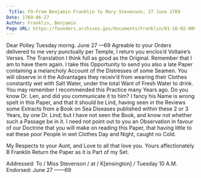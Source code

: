 ```yaml
---
 Title: FO-From Benjamin Franklin to Mary Stevenson, 27 June 1769
Date: 1769-06-27
Author: Franklin, Benjamin
Page URL: https://founders.archives.gov/documents/Franklin/01-16-02-0080
---
```


Dear Polley
Tuesday morng. June 27 —69
Agreable to your Orders delivered to me very punctually per Temple, I return you enclos’d Voltaire’s Verses. The Translation I think full as good as the Original. Remember that I am to have them again.
I take this Opportunity to send you also a late Paper containing a melancholy Account of the Distresses of some Seamen. You will observe in it the Advantages they receiv’d from wearing their Clothes constantly wet with Salt Water, under the total Want of Fresh Water to drink. You may remember I recommended this Practice many Years ago. Do you know Dr. Len, and did you communicate it to him? I fancy his Name is wrong spelt in this Paper, and that it should be Lind, having seen in the Reviews some Extracts from a Book on Sea Diseases published within these 2 or 3 Years, by one Dr. Lind; but I have not seen the Book, and know not whether such a Passage be in it.
I need not point out to you an Observation in favour of our Doctrine that you will make on reading this Paper, that having little to eat these poor People in wet Clothes Day and Night, caught no Cold.

My Respects to your Aunt, and Love to all that love you. Yours affectionately
B Franklin
Return the Paper as it is Part of my Set.
 
Addressed: To / Miss Stevenson / at / K[ensington] / Tuesday 10 A.M.
Endorsed: June 27 ——69

